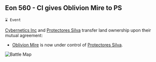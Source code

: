 ## Eon 560 - CI gives Oblivion Mire to PS

`⌛ Event`

[Cybernetics Inc](../refs/cybernetics_inc.md) and [Protectores Silva](../refs/protectores_silva.md) transfer land ownership upon their mutual agreement:
- [Oblivion Mire](../refs/oblivion_mire.md) is now under control of [Protectores Silva](../refs/protectores_silva.md).

![Battle Map](../timeline/map/eon0560.png)
